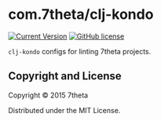 # com.7theta/clj-kondo

[![Current Version](https://img.shields.io/clojars/v/com.7theta/clj-kondo.svg)](https://clojars.org/com.7theta/clj-kondo)
[![GitHub license](https://img.shields.io/github/license/7theta/clj-kondo.svg)](LICENSE)

`clj-kondo` configs for linting 7theta projects.

## Copyright and License

Copyright © 2015 7theta

Distributed under the MIT License.

